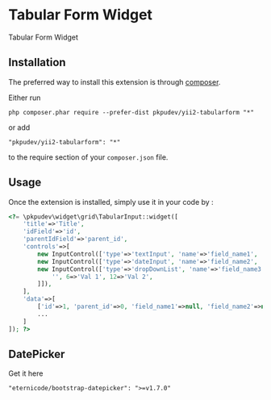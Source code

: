 Tabular Form Widget
========================
Tabular Form Widget

Installation
------------

The preferred way to install this extension is through [composer](http://getcomposer.org/download/).

Either run

```
php composer.phar require --prefer-dist pkpudev/yii2-tabularform "*"
```

or add

```
"pkpudev/yii2-tabularform": "*"
```

to the require section of your `composer.json` file.


Usage
-----

Once the extension is installed, simply use it in your code by  :

```php
<?= \pkpudev\widget\grid\TabularInput::widget([
	'title'=>'Title',
	'idField'=>'id',
	'parentIdField'=>'parent_id',
	'controls'=>[
		new InputControl(['type'=>'textInput', 'name'=>'field_name1', 'title'=>'Input 1']),
		new InputControl(['type'=>'dateInput', 'name'=>'field_name2', 'title'=>'Date 1']),
		new InputControl(['type'=>'dropDownList', 'name'=>'field_name3', 'title'=>'Options 1', 'data'=>[
			'', 6=>'Val 1', 12=>'Val 2',
		]]),
	],
	'data'=>[
		['id'=>1, 'parent_id'=>0, 'field_name1'=>null, 'field_name2'=>null, 'field_name3'=>null],
		...
	]
]); ?>
```

DatePicker
----

Get it here

````
"eternicode/bootstrap-datepicker": ">=v1.7.0"
````